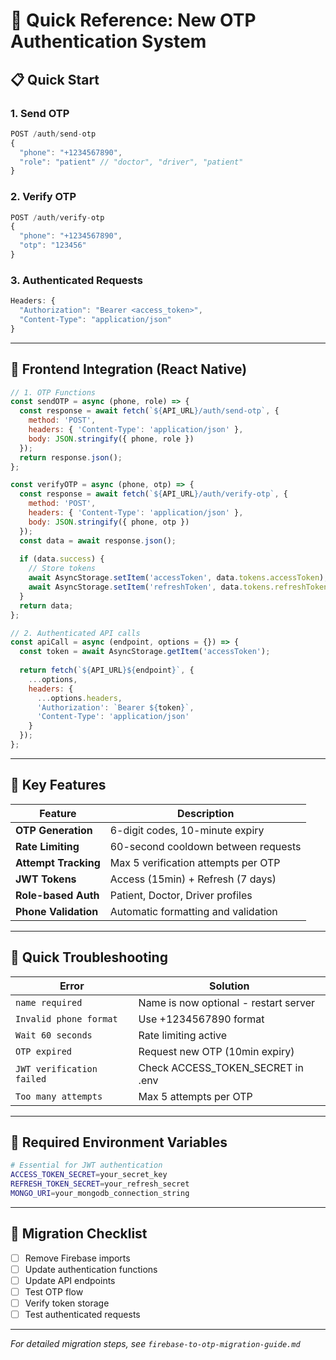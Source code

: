 # 🚀 Quick Reference: New OTP Authentication System

## 📋 Quick Start

### 1. Send OTP
```javascript
POST /auth/send-otp
{
  "phone": "+1234567890",
  "role": "patient" // "doctor", "driver", "patient"
}
```

### 2. Verify OTP
```javascript
POST /auth/verify-otp
{
  "phone": "+1234567890",
  "otp": "123456"
}
```

### 3. Authenticated Requests
```javascript
Headers: {
  "Authorization": "Bearer <access_token>",
  "Content-Type": "application/json"
}
```

---

## 🔧 Frontend Integration (React Native)

```javascript
// 1. OTP Functions
const sendOTP = async (phone, role) => {
  const response = await fetch(`${API_URL}/auth/send-otp`, {
    method: 'POST',
    headers: { 'Content-Type': 'application/json' },
    body: JSON.stringify({ phone, role })
  });
  return response.json();
};

const verifyOTP = async (phone, otp) => {
  const response = await fetch(`${API_URL}/auth/verify-otp`, {
    method: 'POST',
    headers: { 'Content-Type': 'application/json' },
    body: JSON.stringify({ phone, otp })
  });
  const data = await response.json();
  
  if (data.success) {
    // Store tokens
    await AsyncStorage.setItem('accessToken', data.tokens.accessToken);
    await AsyncStorage.setItem('refreshToken', data.tokens.refreshToken);
  }
  return data;
};

// 2. Authenticated API calls
const apiCall = async (endpoint, options = {}) => {
  const token = await AsyncStorage.getItem('accessToken');
  
  return fetch(`${API_URL}${endpoint}`, {
    ...options,
    headers: {
      ...options.headers,
      'Authorization': `Bearer ${token}`,
      'Content-Type': 'application/json'
    }
  });
};
```

---

## 🔑 Key Features

| Feature | Description |
|---------|-------------|
| **OTP Generation** | 6-digit codes, 10-minute expiry |
| **Rate Limiting** | 60-second cooldown between requests |
| **Attempt Tracking** | Max 5 verification attempts per OTP |
| **JWT Tokens** | Access (15min) + Refresh (7 days) |
| **Role-based Auth** | Patient, Doctor, Driver profiles |
| **Phone Validation** | Automatic formatting and validation |

---

## 🐛 Quick Troubleshooting

| Error | Solution |
|-------|----------|
| `name required` | Name is now optional - restart server |
| `Invalid phone format` | Use +1234567890 format |
| `Wait 60 seconds` | Rate limiting active |
| `OTP expired` | Request new OTP (10min expiry) |
| `JWT verification failed` | Check ACCESS_TOKEN_SECRET in .env |
| `Too many attempts` | Max 5 attempts per OTP |

---

## 📝 Required Environment Variables

```bash
# Essential for JWT authentication
ACCESS_TOKEN_SECRET=your_secret_key
REFRESH_TOKEN_SECRET=your_refresh_secret
MONGO_URI=your_mongodb_connection_string
```

---

## 🔄 Migration Checklist

- [ ] Remove Firebase imports
- [ ] Update authentication functions
- [ ] Update API endpoints
- [ ] Test OTP flow
- [ ] Verify token storage
- [ ] Test authenticated requests

---

*For detailed migration steps, see `firebase-to-otp-migration-guide.md`*

